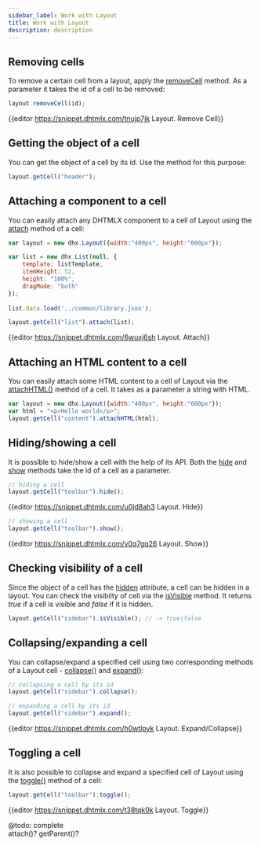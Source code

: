 ```yaml
---
sidebar_label: Work with Layout
title: Work with Layout
description: description
---          
```



Removing cells
-----------------

To remove a certain cell from a layout, apply the [removeCell](layout/api/layout_removecell_method.md) method. As a parameter it takes the id of a cell to be removed:

~~~js
layout.removeCell(id);
~~~

{{editor	https://snippet.dhtmlx.com/tnujp7jk	Layout. Remove Cell}}

Getting the object of a cell
--------------------

You can get the object of a cell by its id. Use the [](layout/api/layout_getcell_method.md) method for this purpose:

~~~js
layout.getCell("header");
~~~


Attaching a component to a cell
---------------------------------

You can easily attach any DHTMLX component to a cell of Layout using the [attach](layout/api/layout_attach_method.md) method of a cell:

~~~js
var layout = new dhx.Layout({width:"400px", height:"600px"});

var list = new dhx.List(null, {
	template: listTemplate,
	itemHeight: 52,
	height: "100%",
	dragMode: "both"
});
        
list.data.load('../common/library.json');

layout.getCell("list").attach(list);
~~~

{{editor	https://snippet.dhtmlx.com/6wuxj6sh	Layout. Attach}}

Attaching an HTML content to a cell
------------------------------

You can easily attach some HTML content to a cell of Layout via the [attachHTML()](layout/api/layout_attachhtml_method.md) method of a cell. It takes as a parameter a string with HTML.

~~~js
var layout = new dhx.Layout({width:"400px", height:"600px"});
var html = "<p>Hello world</p>";
layout.getCell("content").attachHTML(html);
~~~

Hiding/showing a cell
----------------------

It is possible to hide/show a cell with the help of its API. Both the [hide](layout/api/layout_hide_method.md) and [show](layout/api/layout_show_method.md) methods take the id of a cell as a parameter.

~~~js
// hiding a cell
layout.getCell("toolbar").hide();
~~~

{{editor	https://snippet.dhtmlx.com/u0jd8ah3	Layout. Hide}}

~~~js
// showing a cell
layout.getCell("toolbar").show();
~~~

{{editor	https://snippet.dhtmlx.com/v0q7gq26	Layout. Show}}


Checking visibility of a cell
-------------------

Since the object of a cell has the [hidden](layout/api/layout_hidden_config.md) attribute, a cell can be hidden in a layout. You can check the visibilty of cell via the [isVisible](layout/api/layout_isvisible_method.md) method. It returns *true* if a cell is visible and *false* if it is hidden.

~~~js
layout.getCell("sidebar").isVisible(); // -> true|false
~~~

Collapsing/expanding a cell
------------------------------

You can collapse/expand a specified cell using two corresponding methods of a Layout cell - [collapse()](layout/api/layout_collapse_method.md) and [expand()](layout/api/layout_expand_method.md):

~~~js
// collapsing a cell by its id
layout.getCell("sidebar").collapse();

// expanding a cell by its id
layout.getCell("sidebar").expand();
~~~

{{editor	https://snippet.dhtmlx.com/h0wtlpyk	Layout. Expand/Collapse}}

Toggling a cell
--------------------

It is also possible to collapse and expand a specified cell of Layout using the [toggle()](layout/api/layout_toggle_method.md) method of a cell:

~~~js
layout.getCell("toolbar").toggle();
~~~

{{editor	https://snippet.dhtmlx.com/t38tqk0k	Layout. Toggle}}

@todo:
complete<br/>
attach()? getParent()? 
